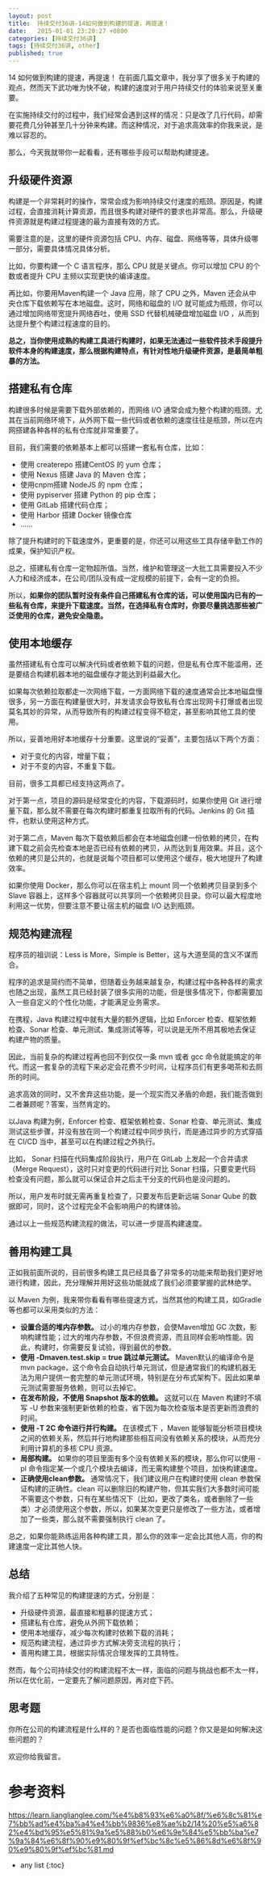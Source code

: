 ```yaml
---
layout: post
title:  持续交付36讲-14如何做到构建的提速，再提速！
date:   2015-01-01 23:20:27 +0800
categories: [持续交付36讲]
tags: [持续交付36讲, other]
published: true
---
```




14 如何做到构建的提速，再提速！
在前面几篇文章中，我分享了很多关于构建的观点，然而天下武功唯为快不破，构建的速度对于用户持续交付的体验来说至关重要。

在实施持续交付的过程中，我们经常会遇到这样的情况：只是改了几行代码，却需要花费几分钟甚至几十分钟来构建。而这种情况，对于追求高效率的你我来说，是难以容忍的。

那么，今天我就带你一起看看，还有哪些手段可以帮助构建提速。

## 升级硬件资源

构建是一个非常耗时的操作，常常会成为影响持续交付速度的瓶颈。原因是，构建过程，会直接消耗计算资源，而且很多构建对硬件的要求也非常高。那么，升级硬件资源就是构建过程提速的最为直接有效的方式。

需要注意的是，这里的硬件资源包括 CPU、内存、磁盘、网络等等，具体升级哪一部分，需要具体情况具体分析。

比如，你要构建一个 C 语言程序，那么 CPU 就是关键点。你可以增加 CPU 的个数或者提升 CPU 主频以实现更快的编译速度。

再比如，你要用Maven构建一个 Java 应用，除了 CPU 之外，Maven 还会从中央仓库下载依赖写在本地磁盘。这时，网络和磁盘的 I/O 就可能成为瓶颈，你可以通过增加网络带宽提升网络吞吐，使用 SSD 代替机械硬盘增加磁盘 I/O ，从而到达提升整个构建过程速度的目的。

**总之，当你使用成熟的构建工具进行构建时，如果无法通过一些软件技术手段提升软件本身的构建速度，那么根据构建特点，有针对性地升级硬件资源，是最简单粗暴的方法。**

## 搭建私有仓库

构建很多时候是需要下载外部依赖的，而网络 I/O 通常会成为整个构建的瓶颈。尤其在当前网络环境下，从外网下载一些代码或者依赖的速度往往是瓶颈，所以在内网搭建各种各样的私有仓库就非常重要了。

目前，我们需要的依赖基本上都可以搭建一套私有仓库，比如：

* 使用 createrepo 搭建CentOS 的 yum 仓库；
* 使用 Nexus 搭建 Java 的 Maven 仓库；
* 使用cnpm搭建 NodeJS 的 npm 仓库；
* 使用 pypiserver 搭建 Python 的 pip 仓库；
* 使用 GitLab 搭建代码仓库；
* 使用 Harbor 搭建 Docker 镜像仓库
* ……

除了提升构建时的下载速度外，更重要的是，你还可以用这些工具存储辛勤工作的成果，保护知识产权。

总之，搭建私有仓库一定物超所值。当然，维护和管理这一大批工具需要投入不少人力和经济成本，在公司/团队没有成一定规模的前提下，会有一定的负担。

所以，**如果你的团队暂时没有条件自己搭建私有仓库的话，可以使用国内已有的一些私有仓库，来提升下载速度。当然，在选择私有仓库时，你要尽量挑选那些被广泛使用的仓库，避免安全隐患。**

## 使用本地缓存

虽然搭建私有仓库可以解决代码或者依赖下载的问题，但是私有仓库不能滥用，还是要结合构建机器本地的磁盘缓存才能达到利益最大化。

如果每次依赖拉取都走一次网络下载，一方面网络下载的速度通常会比本地磁盘慢很多，另一方面在构建量很大时，并发请求会导致私有仓库出现网卡打爆或者出现莫名其妙的异常，从而导致所有的构建过程变得不稳定，甚至影响其他工具的使用。

所以，妥善地用好本地缓存十分重要。这里说的“妥善”，主要包括以下两个方面：

* 对于变化的内容，增量下载；
* 对于不变的内容，不重复下载。

目前，很多工具都已经支持这两点了。

对于第一点，项目的源码是经常变化的内容，下载源码时，如果你使用 Git 进行增量下载，那么就不需要在每次构建时都重复拉取所有的代码。Jenkins 的 Git 插件，也默认使用这种方式。

对于第二点，Maven 每次下载依赖后都会在本地磁盘创建一份依赖的拷贝，在构建下载之前会先检查本地是否已经有依赖的拷贝，从而达到复用效果。并且，这个依赖的拷贝是公共的，也就是说每个项目都可以使用这个缓存，极大地提升了构建效率。

如果你使用 Docker，那么你可以在宿主机上 mount 同一个依赖拷贝目录到多个 Slave 容器上，这样多个容器就可以共享同一个依赖拷贝目录。你可以最大程度地利用这一优势，但要注意不要让宿主机的磁盘 I/O 达到瓶颈。

## 规范构建流程

程序员的祖训说：Less is More，Simple is Better，这与大道至简的含义不谋而合。

程序的追求是简约而不简单，但随着业务越来越复杂，构建过程中各种各样的需求也随之出现，虽然工具已经封装了很多实用的功能，但是很多情况下，你都需要加入一些自定义的个性化功能，才能满足业务需求。

在携程，Java 构建过程中就有大量的额外逻辑，比如 Enforcer 检查、框架依赖检查、Sonar 检查、单元测试、集成测试等等，可以说是无所不用其极地去保证构建产物的质量。

因此，当前复杂的构建过程再也回不到仅仅一条 mvn 或者 gcc 命令就能搞定的年代。而这一套复杂的流程下来必定会花费不少时间，让程序员们有更多喝茶和去厕所的时间。

追求高效的同时，又不舍弃这些功能，是一个现实而又矛盾的命题，我们能否做到二者兼顾呢？答案，当然肯定的。

以Java 构建为例，Enforcer 检查、框架依赖检查、Sonar 检查、单元测试、集成测试这些步骤，并没有放在同一个构建过程中同步执行，而是通过异步的方式穿插在 CI/CD 当中，甚至可以在构建过程之外执行。

比如， Sonar 扫描在代码集成阶段执行，用户在 GitLab 上发起一个合并请求（Merge Request），这时只对变更的代码进行对比 Sonar 扫描，只要变更代码检查没有问题，那么就可以保证合并之后主干分支的代码也是没问题的。

所以，用户发布时就无需再重复检查了，只要发布后更新远端 Sonar Qube 的数据即可，同时，这个过程完全不会影响用户的构建体验。

通过以上一些规范构建流程的做法，可以进一步提高构建速度。

## 善用构建工具

正如我前面所说的，目前很多构建工具已经具备了非常多的功能来帮助我们更好地进行构建，因此，充分理解并用好这些功能就成了我们必须要掌握的武林绝学。

以 Maven 为例，我来带你看看有哪些提速方式，当然其他的构建工具，如Gradle等也都可以采用类似的方法：

* **设置合适的堆内存参数。** 过小的堆内存参数，会使Maven增加 GC 次数，影响构建性能；过大的堆内存参数，不但浪费资源，而且同样会影响性能。因此，构建时，你需要反复试验，得到最优的参数。
* **使用 -Dmaven.test.skip = true 跳过单元测试。** Maven默认的编译命令是 mvn package，这个命令会自动执行单元测试，但是通常我们的构建机器无法为用户提供一套完整的单元测试环境，特别是在分布式架构下。因此如果单元测试需要服务依赖，则可以去掉它。
* **在发布阶段，不使用 Snapshot 版本的依赖。** 这就可以在 Maven 构建时不填写 -U 参数来强制更新依赖的检查，省下因为每次检查版本是否更新而浪费的时间。
* **使用 -T 2C 命令进行并行构建。** 在该模式下 ，Maven 能够智能分析项目模块之间的依赖关系，然后并行地构建那些相互间没有依赖关系的模块，从而充分利用计算机的多核 CPU 资源。
* **局部构建。** 如果你的项目里面有多个没有依赖关系的模块，那么你可以使用 -pl 命令指定某一个或几个模块去编译，而无需构建整个项目，加快构建速度。
* **正确使用clean参数。** 通常情况下，我们建议用户在构建时使用 clean 参数保证构建的正确性。clean 可以删除旧的构建产物，但其实我们大多数时间可能不需要这个参数，只有在某些情况下（比如，更改了类名，或者删除了一些类）才必须使用这个参数，所以，如果某次变更只是修改了一些方法，或者增加了一些类，那么就不需要强制执行 clean 了。

总之，如果你能熟练运用各种构建工具，那么你的效率一定会比其他人高，你的构建速度一定比其他人快。

## 总结

我介绍了五种常见的构建提速的方式，分别是：

* 升级硬件资源，最直接和粗暴的提速方式；
* 搭建私有仓库，避免从外网下载依赖；
* 使用本地缓存，减少每次构建时依赖下载的消耗；
* 规范构建流程，通过异步方式解决旁支流程的执行；
* 善用构建工具，根据实际情况合理发挥的工具特性。

然而，每个公司持续交付的构建流程不太一样，面临的问题与挑战也都不太一样，所以在优化前，一定要先了解问题原因，再对症下药。

## 思考题

你所在公司的构建流程是什么样的？是否也面临性能的问题？你又是是如何解决这些问题的？

欢迎你给我留言。




# 参考资料

https://learn.lianglianglee.com/%e4%b8%93%e6%a0%8f/%e6%8c%81%e7%bb%ad%e4%ba%a4%e4%bb%9836%e8%ae%b2/14%20%e5%a6%82%e4%bd%95%e5%81%9a%e5%88%b0%e6%9e%84%e5%bb%ba%e7%9a%84%e6%8f%90%e9%80%9f%ef%bc%8c%e5%86%8d%e6%8f%90%e9%80%9f%ef%bc%81.md

* any list
{:toc}
